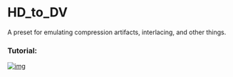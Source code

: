 # HD_to_DV
A preset for emulating compression artifacts, interlacing, and other things.


### Tutorial:
[![img](https://img.youtube.com/vi/wl_WrKfJp1E/0.jpg)](https://youtu.be/wl_WrKfJp1E)
